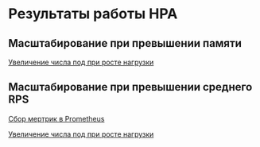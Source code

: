 # Результаты работы HPA

## Масштабирование при превышении памяти

[Увеличение числа под при росте нагрузки](hpa-memory.png)

## Масштабирование при превышении среднего RPS

[Сбор мертрик в Prometheus](metrics.png)

[Увеличение числа под при росте нагрузки](hpa-rps.png)